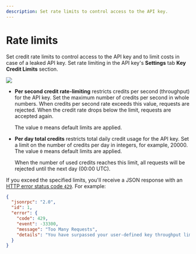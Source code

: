 ```yaml
---
description: Set rate limits to control access to the API key.
---
```


# Rate limits

Set credit rate limits to control access to the API key and to limit costs in case of a leaked API key.
Set rate limiting in the API key's **Settings** tab **Key Credit Limits** section.

<div class="left-align-container">
  <div class="img-large">
    <img
      src={require('../../../images/rate-limiting-settings.png').default}
    />
  </div>
</div>

- **Per second credit rate-limiting** restricts credits per second (throughput) for the API key. Set
    the maximum number of credits per second in whole numbers. When credits per second rate exceeds
    this value, requests are rejected. When the credit rate drops below the limit, requests
    are accepted again.

    The value `0` means default limits are applied.

- **Per day total credits** restricts total daily credit usage for the API key. Set a limit on the number of
    credits per day in integers, for example, 20000. The value `0` means default limits are applied.

    When the number of used credits reaches this limit, all requests will be rejected until the next day (00:00 UTC).

If you exceed the specified limits, you'll receive a JSON response with an
[HTTP error status code `429`](/services/reference/ethereum/json-rpc-methods/#http-errors). For example:

```json
{
  "jsonrpc": "2.0",
  "id": 1,
  "error": {
    "code": 429,
    "event": -33300,
    "message": "Too Many Requests",
    "details": "You have surpassed your user-defined key throughput limit setting. To make more requests with this key, review key setting configurations."
  }
}
```
